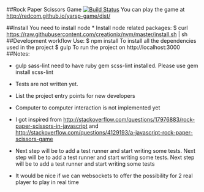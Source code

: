 ##Rock Paper Scissors Game
[![Build Status](https://travis-ci.org/redcom/yarsp-game.svg)](https://travis-ci.org/redcom/yarsp-game)
You can play the game at http://redcom.github.io/yarsp-game/dist/

##Install
You need to install node
    * Install node related packages:
        $ curl https://raw.githubusercontent.com/creationix/nvm/master/install.sh | sh
##Development workflow
    Use:
        $ npm install
            To install all the dependencies used in the project
        $ gulp
            To run the project on http://localhost:3000
##Notes: 
* gulp sass-lint need to have ruby gem scss-lint  installed. Please use gem install scss-lint
* Tests are not written yet.
* List the project entry points for new developers 

 * Computer to computer interaction is not implemented yet
* I got inspired from 
      http://stackoverflow.com/questions/17976883/rock-paper-scissors-in-javascript
      and
      http://stackoverflow.com/questions/4129193/a-javascript-rock-paper-scissors-game
 * Next step will be to add a test runner and start writing some tests. Next step will be to add a test runner and start writing some tests. Next step will be to add a test runner and start writing some tests 
 * It would be nice if we can websockets to offer the possibility for 2 real player to play in real time

